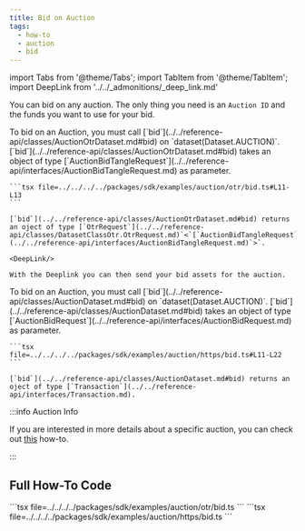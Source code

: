 ```yaml
---
title: Bid on Auction
tags:
  - how-to
  - auction
  - bid
---
```


import Tabs from '@theme/Tabs';
import TabItem from '@theme/TabItem';
import DeepLink from '../../_admonitions/_deep_link.md'

You can bid on any auction. The only thing you need is an `Auction ID` and the funds you want to use for your bid.

<Tabs groupId="request-type">
  <TabItem value="otr" label="OTR">
    To bid on an Auction, you must call [`bid`](../../reference-api/classes/AuctionOtrDataset.md#bid) on `dataset(Dataset.AUCTION)`.
    [`bid`](../../reference-api/classes/AuctionOtrDataset.md#bid) takes an object of type [`AuctionBidTangleRequest`](../../reference-api/interfaces/AuctionBidTangleRequest.md) as parameter.

    ```tsx file=../../../../packages/sdk/examples/auction/otr/bid.ts#L11-L13
    ```

    [`bid`](../../reference-api/classes/AuctionOtrDataset.md#bid) returns an oject of type [`OtrRequest`](../../reference-api/classes/DatasetClassOtr.OtrRequest.md)`<`[`AuctionBidTangleRequest`](../../reference-api/interfaces/AuctionBidTangleRequest.md)`>`.

    <DeepLink/>
    
    With the Deeplink you can then send your bid assets for the auction.
  </TabItem>  
  <TabItem value="https" label="HTTPS">
    To bid on an Auction, you must call [`bid`](../../reference-api/classes/AuctionDataset.md#bid) on `dataset(Dataset.AUCTION)`.
    [`bid`](../../reference-api/classes/AuctionDataset.md#bid) takes an object of type [`AuctionBidRequest`](../../reference-api/interfaces/AuctionBidRequest.md) as parameter.

    ```tsx file=../../../../packages/sdk/examples/auction/https/bid.ts#L11-L22
    ```

    [`bid`](../../reference-api/classes/AuctionDataset.md#bid) returns an oject of type [`Transaction`](../../reference-api/interfaces/Transaction.md).
  </TabItem>
</Tabs>

:::info Auction Info

If you are interested in more details about a specific auction, you can check out [this](./get-by-id.md) how-to.

:::

## Full How-To Code

<Tabs groupId="request-type">
  <TabItem value="otr" label="OTR">
    ```tsx file=../../../../packages/sdk/examples/auction/otr/bid.ts
    ```
  </TabItem>  
  <TabItem value="https" label="HTTPS">
    ```tsx file=../../../../packages/sdk/examples/auction/https/bid.ts
    ```
  </TabItem>
</Tabs>
